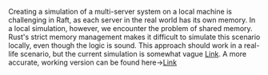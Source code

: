 Creating a simulation of a multi-server system on a local machine is challenging in Raft, as each server in the real world has its own memory. In a local simulation, however, we encounter the problem of shared memory. Rust's strict memory management makes it difficult to simulate this scenario locally, even though the logic is sound. This approach should work in a real-life scenario, but the current simulation is somewhat vague <a href="https://github.com/SurajNaidu0/CATALOG-Assigment/blob/main/Implementation%20Of%20Baisc%20Raft%20Consensus%20in%20Rust/VersionWithSimulator.rs">Link</a>. A more accurate, working version can be found here-><a href="https://github.com/SurajNaidu0/CATALOG-Assigment/blob/main/Implementation%20Of%20Baisc%20Raft%20Consensus%20in%20Rust/Main_version.rs">Link</a>